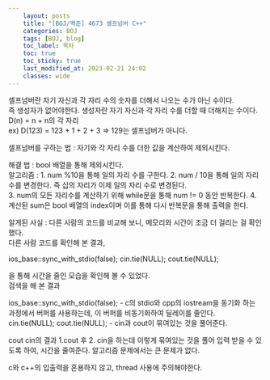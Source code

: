 ```yaml
---
    layout: posts
    title: "[BOJ/백준] 4673 셀프넘버 C++"
    categories: BOJ
    tags: [BOJ, blog]
    toc_label: 목차
    toc: true
    toc_sticky: true
    last_modified_at: 2023-02-21 24:02
    classes: wide
---
```


셀프넘버란 자기 자신과 각 자리 수의 숫자를 더해서 나오는 수가 아닌 수이다.  
즉 생성자가 없어야한다. 생성자란 자기 자신과 각 자리 수를 더할 때 더해지는 수이다.
D(n) = n + n의 각 자리  
ex) D(123) = 123 + 1 + 2 + 3 => 129는 셀프넘버가 아니다.  

셀프넘버를 구하는 법 : 자기와 각 자리 수를 더한 값을 계산하여 제외시킨다.  
 
 해결 법 : bool 배열을 통해 제외시킨다.  
 알고리즘 :  1. num %10을 통해 일의 자리 수를 구한다.
            2. num / 10을 통해 일의 자리수를 변경한다. 즉 십의 자리가 이제 일의 자리 수로 변경된다.  
            3. num의 모든 자리수를 계산하기 위해 while문을 통해 num != 0 동안 반복한다. 
            4. 계산된 sum은 bool 배열의 index이며 이를 통해 다시 반복문을 통해 출력을 한다.


알게된 사실 : 다른 사람의 코드를 비교해 보니, 메모리와 시간이 조금 더 걸리는 걸 확인했다.  
다른 사람 코드를 확인해 본 결과,  

ios_base::sync_with_stdio(false);
cin.tie(NULL);
cout.tie(NULL);

을 통해 시간을 줄인 모습을 확인해 볼 수 있었다.  
검색을 해 본 결과

ios_base::sync_with_stdio(false); - c의 stdio와 cpp의 iostream을 동기화 하는 과정에서 버퍼를 사용하는데, 이 버퍼를 비동기화하여 딜레이를 줄인다.
cin.tie(NULL); 
cout.tie(NULL); - cin과 cout이 묶여있는 것을 풀어준다. 

cout
cin의 결과 1.cout 후 2. cin을 하는데
이렇게 묶여있는 것을 풀어 입력 받을 수 있도록 하여, 시간을 줄여준다. 알고리즘 문제에서는 큰 문제가 없다.  

c와 c++의 입출력을 혼용하지 않고, thread 사용에 주의해야한다.  